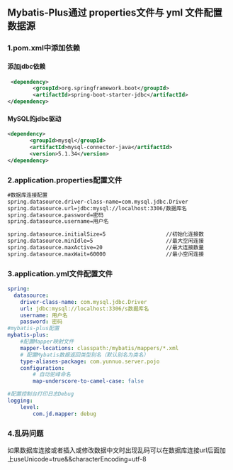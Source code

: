 ## Mybatis-Plus通过 properties文件与 yml 文件配置数据源
### 1.pom.xml中添加依赖
#### 添加jdbc依赖
```xml
 <dependency>
        <groupId>org.springframework.boot</groupId>
        <artifactId>spring-boot-starter-jdbc</artifactId>
</dependency>
```
#### MySQL的jdbc驱动
```xml
<dependency>
       <groupId>mysql</groupId>
       <artifactId>mysql-connector-java</artifactId>
       <version>5.1.34</version>
</dependency>
```
### 2.application.properties配置文件
```xml
#数据库连接配置
spring.datasource.driver-class-name=com.mysql.jdbc.Driver
spring.datasource.url=jdbc:mysql://localhost:3306/数据库名
spring.datasource.password=密码
spring.datasource.username=用户名

spring.datasource.initialSize=5                   //初始化连接数
spring.datasource.minIdle=5                       //最大空闲连接
spring.datasource.maxActive=20                    //最大连接数量
spring.datasource.maxWait=60000                   //最小空闲连接
```
### 3.application.yml文件配置文件
```yml
spring:
  datasource:
    driver-class-name: com.mysql.jdbc.Driver
    url: jdbc:mysql://localhost:3306/s数据库名
    username: 用户名
    password: 密码
#mybatis-plus配置
mybatis-plus:
    #配置Mapper映射文件
    mapper-locations: classpath:/mybatis/mappers/*.xml
    # 配置Mybatis数据返回类型别名（默认别名为类名）
    type-aliases-package: com.yunnuo.server.pojo
    configuration:
        # 自动驼峰命名
        map-underscore-to-camel-case: false

#配置控制台打印日志Debug
logging:
    level:
        com.jd.mapper: debug


```
### 4.乱码问题
如果数据库连接或者插入或修改数据中文时出现乱码可以在数据库连接url后面加上useUnicode=true&&characterEncoding=utf-8